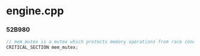 # engine.cpp

### 52B980

```c
// mem_mutex is a mutex which protects memory operations from race conditions.
CRITICAL_SECTION mem_mutex;
```
